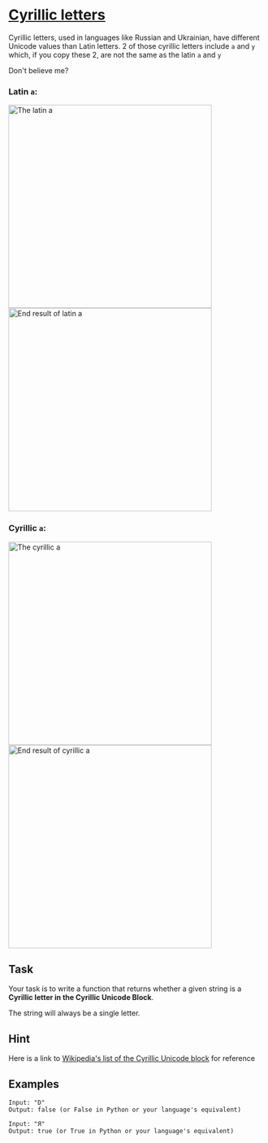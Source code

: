# [Cyrillic letters](https://www.codewars.com/kata/cyrillic-letters "https://www.codewars.com/kata/66d85e2db4d3909a8d0b53c9")

Cyrillic letters, used in languages like Russian and Ukrainian, have different Unicode values than Latin letters. 2 of those cyrillic
letters include `а` and `у` which, if you copy these 2, are not the same as the latin `a` and `y`

Don't believe me?

### Latin `a`:

<img src="https://i.imgur.com/5OK3gh2.png" alt="The latin a" width="400"/>
<img src="https://i.imgur.com/V5g0JoL.png" alt="End result of latin a" width="400"/>

### Cyrillic `а`:

<img src="https://i.imgur.com/xtbNwWV.png" alt="The cyrillic a" width="400"/>
<img src="https://i.imgur.com/ZiGP37s.png" alt="End result of cyrillic a" width="400"/>

## Task

Your task is to write a function that returns whether a given string is a **Cyrillic letter in the Cyrillic Unicode Block**.

The string will always be a single letter.

## Hint

Here is a link to [Wikipedia's list of the Cyrillic Unicode block](https://en.wikipedia.org/wiki/Cyrillic_(Unicode_block)) for reference

## Examples

```
Input: "D"
Output: false (or False in Python or your language's equivalent)
```

```
Input: "Я"
Output: true (or True in Python or your language's equivalent)
```